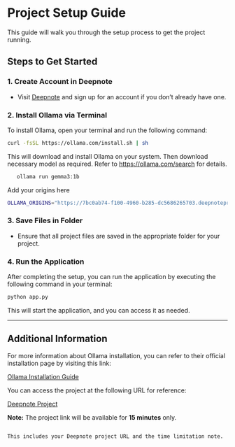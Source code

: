 
# Project Setup Guide

This guide will walk you through the setup process to get the project running.

## Steps to Get Started

### 1. Create Account in Deepnote
   - Visit [Deepnote](https://www.deepnote.com/) and sign up for an account if you don’t already have one.

### 2. Install Ollama via Terminal
   To install Ollama, open your terminal and run the following command:

   ```bash
   curl -fsSL https://ollama.com/install.sh | sh
   ```

   This will download and install Ollama on your system.
   Then download necessary model as required. Refer to https://ollama.com/search for details.
    
   ```bash
      ollama run gemma3:1b
   ```
   Add your origins here
   ```bash
   OLLAMA_ORIGINS="https://7bc0ab74-f100-4960-b285-dc5686265703.deepnoteproject.com,http://127.0.0.1,http://127.0.0.1/*,https://*,http://*,http://localhost,https://localhost,http://127.0.0.1,https://127.0.0.1,http://0.0.0.0,https://0.0.0.0" ollama serve
   ```

### 3. Save Files in Folder
   - Ensure that all project files are saved in the appropriate folder for your project.

### 4. Run the Application
   After completing the setup, you can run the application by executing the following command in your terminal:

   ```bash
   python app.py
   ```

   This will start the application, and you can access it as needed.

---

## Additional Information

For more information about Ollama installation, you can refer to their official installation page by visiting this link:

[Ollama Installation Guide](https://ollama.com/install.sh)

You can access the project at the following URL for reference:

[Deepnote Project](https://7bc0ab74-f100-4960-b285-dc5686265703.deepnoteproject.com/)

**Note:** The project link will be available for **15 minutes** only.

```

This includes your Deepnote project URL and the time limitation note.
